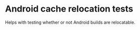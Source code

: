 # Android cache relocation tests

Helps with testing whether or not Android builds are relocatable.
